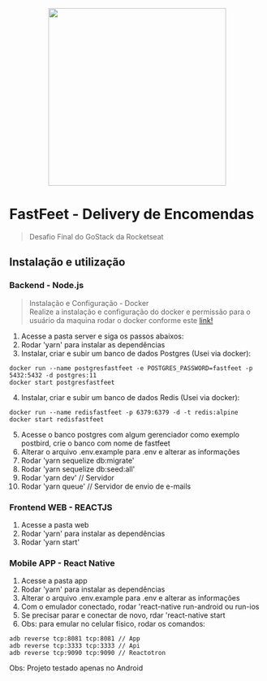 <p align="center">
  <img width="350" height="auto" src="https://raw.githubusercontent.com/Rocketseat/bootcamp-gostack-desafio-02/master/.github/logo.png">
</p>

# FastFeet - Delivery de Encomendas

> Desafio Final do GoStack da Rocketseat


## Instalação e utilização

### Backend - Node.js

> Instalação e Configuração - Docker<br/>
>Realize a instalação e configuração do docker e permissão para o usuário da maquina rodar o docker conforme este <a href="https://docs.docker.com/">link!</a>

1.  Acesse a pasta server e siga os passos abaixos:
2.  Rodar 'yarn' para instalar as dependências
3.  Instalar, criar e subir um banco de dados Postgres (Usei via docker):
```
docker run --name postgresfastfeet -e POSTGRES_PASSWORD=fastfeet -p 5432:5432 -d postgres:11
docker start postgresfastfeet
```
4.  Instalar, criar e subir um banco de dados Redis (Usei via docker):
```
docker run --name redisfastfeet -p 6379:6379 -d -t redis:alpine
docker start redisfastfeet
```

5.  Acesse o banco postgres com algum gerenciador como exemplo postbird, crie o banco com nome de fastfeet
6.  Alterar o arquivo .env.example para .env e alterar as informações
7. Rodar 'yarn sequelize db:migrate'
8. Rodar 'yarn sequelize db:seed:all'
9. Rodar 'yarn dev' // Servidor
10. Rodar 'yarn queue' // Servidor de envio de e-mails

### Frontend WEB - REACTJS

1.  Acesse a pasta web
2.  Rodar 'yarn' para instalar as dependências
3.  Rodar 'yarn start'

### Mobile APP - React Native

1.  Acesse a pasta app
2.  Rodar 'yarn' para instalar as dependências
3.  Alterar o arquivo .env.example para .env e alterar as informações
4.  Com o emulador conectado, rodar 'react-native run-android ou run-ios
5.  Se precisar parar e conectar de novo, rdar 'react-native start
6.  Obs: para emular no celular físico, rodar os comandos:
``` 
adb reverse tcp:8081 tcp:8081 // App
adb reverse tcp:3333 tcp:3333 // Api
adb reverse tcp:9090 tcp:9090 // Reactotron
```

Obs: Projeto testado apenas no Android
